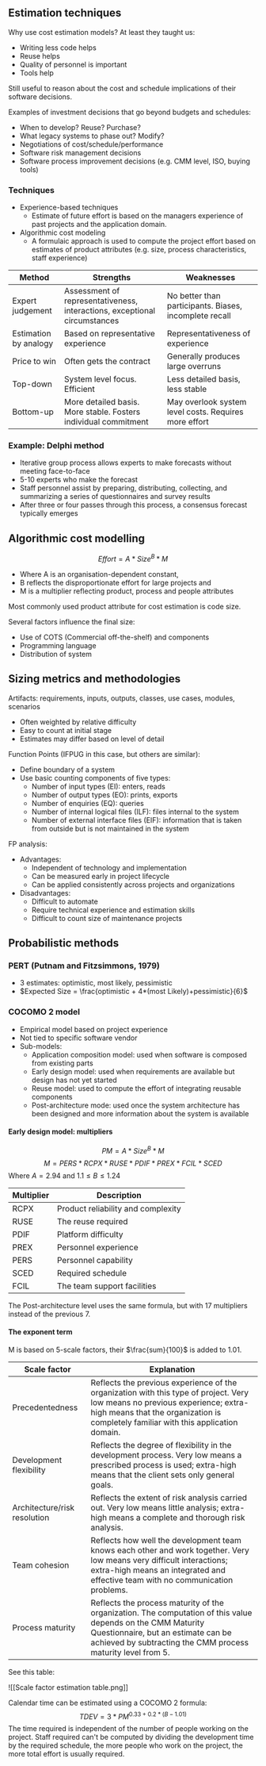 ## Estimation techniques
Why use cost estimation models? At least they taught us:
- Writing less code helps
- Reuse helps
- Quality of personnel is important
- Tools help

Still useful to reason about the cost and schedule implications of their software decisions.

Examples of investment decisions that go beyond budgets and schedules:
 - When to develop? Reuse? Purchase?
 - What legacy systems to phase out? Modify?
 - Negotiations of cost/schedule/performance
 - Software risk management decisions
 - Software process improvement decisions (e.g. CMM level, ISO, buying tools)

### Techniques
- Experience-based techniques
	- Estimate of future effort is based on the managers experience of past projects and the application domain.
- Algorithmic cost modeling
	- A formulaic approach is used to compute the project effort based on estimates of product attributes (e.g. size, process characteristics, staff experience)

| Method | Strengths | Weaknesses |
| --- | --- | --- |
| Expert judgement | Assessment of representativeness, interactions, exceptional circumstances | No better than participants. Biases, incomplete recall |
| Estimation by analogy | Based on representative experience | Representativeness of experience |
| Price to win | Often gets the contract | Generally produces large overruns |
| Top-down | System level focus. Efficient | Less detailed basis, less stable |
| Bottom-up | More detailed basis. More stable. Fosters individual commitment | May overlook system level costs. Requires more effort |

### Example: Delphi method
- Iterative group process allows experts to make forecasts without meeting face-to-face
- 5-10 experts who make the forecast
- Staff personnel assist by preparing, distributing, collecting, and summarizing a series of questionnaires and survey results
- After three or four passes through this process, a consensus forecast typically emerges

## Algorithmic cost modelling
$$Effort = A*Size^B*M$$
- Where A is an organisation-dependent constant,
- B reflects the disproportionate effort for large projects and
- M is a multiplier reflecting product, process and people attributes

Most commonly used product attribute for cost estimation is code size.

Several factors influence the final size:
- Use of COTS (Commercial off-the-shelf) and components
- Programming language
- Distribution of system

## Sizing metrics and methodologies
Artifacts: requirements, inputs, outputs, classes, use cases, modules, scenarios
- Often weighted by relative difficulty
- Easy to count at initial stage
- Estimates may differ based on level of detail

Function Points (IFPUG in this case, but others are similar):
- Define boundary of a system
- Use basic counting components of five types:
	- Number of input types (EI): enters, reads
	- Number of output types (EO): prints, exports
	- Number of enquiries (EQ): queries
	- Number of internal logical files (ILF): files internal to the system
	- Number of external interface files (EIF): information that is taken from outside but is not maintained in the system

FP analysis:
- Advantages:
	- Independent of technology and implementation
	- Can be measured early in project lifecycle
	- Can be applied consistently across projects and organizations
- Disadvantages:
	- Difficult to automate
	- Require technical experience and estimation skills
	- Difficult to count size of maintenance projects

## Probabilistic methods
### PERT (Putnam and Fitzsimmons, 1979)
- 3 estimates: optimistic, most likely, pessimistic
- $Expected Size = \frac{optimistic + 4*(most Likely)+pessimistic}{6}$

### COCOMO 2 model
- Empirical model based on project experience
- Not tied to specific software vendor
- Sub-models:
	- Application composition model: used when software is composed from existing parts
	- Early design model: used when requirements are available but design has not yet started
	- Reuse model: used to compute the effort of integrating reusable components
	- Post-architecture mode: used once the system architecture has been designed and more information about the system is available

#### Early design model: multipliers

$$PM = A * Size^{B}* M$$
$$ M = PERS* RCPX*RUSE*PDIF*PREX*FCIL*SCED$$
Where $A=2.94$ and $1.1 \leq B \leq 1.24$

| Multiplier | Description |
| --- | --- |
| RCPX | Product reliability and complexity |
| RUSE | The reuse required |
| PDIF | Platform difficulty |
| PREX | Personnel experience |
| PERS | Personnel capability |
| SCED | Required schedule |
| FCIL | The team support facilities |

The Post-architecture level uses the same formula, but with 17 multipliers instead of the previous 7.

#### The exponent term
M is based on 5-scale factors, their $\frac{sum}{100}$ is added to $1.01$.

| Scale factor | Explanation |
| --- | --- |
| Precedentedness | Reflects the previous experience of the organization with this type of project. Very low means no previous experience; extra-high means that the organization is completely familiar with this application domain. |
| Development flexibility | Reflects the degree of flexibility in the development process. Very low means a prescribed process is used; extra-high means that the client sets only general goals. |
| Architecture/risk resolution | Reflects the extent of risk analysis carried out. Very low means little analysis; extra-high means a complete and thorough risk analysis. |
| Team cohesion | Reflects how well the development team knows each other and work together. Very low means very difficult interactions; extra-high means an integrated and effective team with no communication problems. |
| Process maturity | Reflects the process maturity of the organization. The computation of this value depends on the CMM Maturity Questionnaire, but an estimate can be achieved by subtracting the CMM process maturity level from 5. |

See this table:

![[Scale factor estimation table.png]]

Calendar time can be estimated using a COCOMO 2 formula:
$$ TDEV = 3*PM^{0.33+0.2*(B-1.01)}$$
The time required is independent of the number of people working on the project. Staff required can't be computed by dividing the development time by the required schedule, the more people who work on the project, the more total effort is usually required.

